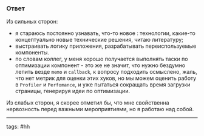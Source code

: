 ### Ответ

Из сильных сторон:
- я стараюсь постоянно узнавать, что-то новое : технологии, какие-то концептуально новые технические решения, читаю литературу;
- выстраивать логику приложения, разрабатывать переиспользуемые компоненты.
- по словам коллег, у меня хорошо получается выполнять таски по оптимизации компонент - это же не значит, что нужно бездумно лепить везде `memo` и `callback`, к вопросу подходить осмыслено, жаль, что нет метрик для оценки этих хуков, но мы можем оценить работу в `Profiler` и `Perfomance`, и уже пытаться сокращать время загрузки страницы, генерируя идеи по оптимизации.

Из слабых сторон, я скорее отметил бы,  что мне свойственна нервозность перед важными мероприятиями, но я работаю над собой.

___
tags: #hh